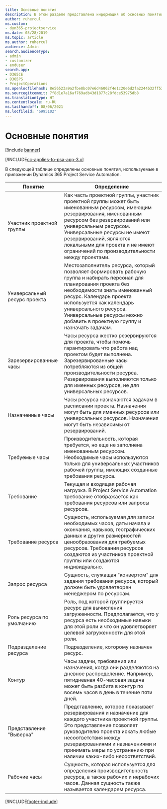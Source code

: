 ```yaml
---
title: Основные понятия
description: В этом разделе представлена информация об основных понятиях для управления ресурсами в Project Service Automation.
author: ruhercul
ms.custom:
- dyn365-projectservice
ms.date: 03/28/2019
ms.topic: article
ms.author: ruhercul
audience: Admin
search.audienceType:
- admin
- customizer
- enduser
search.app:
- D365CE
- D365PS
- ProjectOperations
ms.openlocfilehash: 8e56523a9a2fbe8bc07e6d46062f4e1c20e6d2fa2244b32ff53e96d898b0086c
ms.sourcegitcommit: 7f8d1e7a16af769adb43d1877c28fdce53975db8
ms.translationtype: HT
ms.contentlocale: ru-RU
ms.lasthandoff: 08/06/2021
ms.locfileid: "6995102"
---
```

# <a name="key-concepts"></a>Основные понятия

[!include [banner](../includes/psa-now-project-operations.md)]

[!INCLUDE[cc-applies-to-psa-app-3.x](../includes/cc-applies-to-psa-app-3x.md)]

В следующей таблице определены основные понятия, используемые в приложении Dynamics 365 Project Service Automation.

| Понятие                    | Определение |
|----------------------------|------------|
| Участник проектной группы        | Как часть проектной группы, участник проектной группы может быть именованным ресурсом, имеющим резервирования, именованным ресурсом без резервирований или универсальным ресурсом. Универсальные ресурсы не имеют резервирований, являются локальными для проекта и не имеют ограничений по производительности между проектами. |
| Универсальный ресурс проекта   | Местозаполнитель ресурса, который позволяет формировать рабочую группа и набирать персонал для планирования проекта без необходимости знать именованный ресурс. Календарь проекта используется как календарь универсального ресурса. Универсальные ресурсы можно добавить в проектную группу и назначать задачам. |
| Зарезервированные часы               | Часы ресурса жестко резервируются для проекта, чтобы помочь гарантировать что работа над проектом будет выполнена. Зарезервированные часы потребляются из общей производительности ресурса. Резервирования выполняются только для именных ресурсов, не для универсальных ресурсов. |
| Назначенные часы             | Часы ресурса назначаются задачам в расписании проекта. Назначения могут быть для именных ресурсов или универсальных ресурсов. Назначения могут быть независимы от резервирований. |
| Требуемые часы             | Производительность, которая требуется, но еще не заполнена именованным ресурсом. Необходимые часы используются только для универсальных участников рабочей группы, имеющих созданные требования ресурса. |
| Требование                     | Текущая и входящая рабочая нагрузка. В Project Service Automation требование отображается как требования ресурсов или запросы ресурсов. |
| Требование ресурса       | Сущность, используемая для записи необходимых часов, даты начала и окончания, навыков, географических данных и других размерностей ценообразования для требуемых ресурсов. Требования ресурсов создаются из участников проектной группы или создаются индивидуально. |
| Запрос ресурса           | Сущность, служащая "конвертом" для задания требования ресурса, который должен быть удовлетворен менеджером по ресурсам. |
| Роль ресурса по умолчанию      | Роль, под которой группируется ресурс для вычисления загруженности. Предполагается, что у ресурса есть необходимые навыки для этой роли и что он удовлетворяет целевой загруженности для этой роли. |
| Подразделение ресурса | Подразделение, которому назначен ресурс. |
| Контур                    | Часы задачи, требования или назначения, когда они разделяются на дневное распределение. Например, пятидневная 40-часовая задача может быть разбита в контур по восемь часов в день в течение пяти дней. |
| Представление "Выверка"        | Представление, которое показывает резервирования и назначение для каждого участника проектной группы. Это представление позволяет руководителю проекта искать любые несоответствия между резервированиями и назначениями и принимать меры по устранению при наличии каких-либо несоответствий. |
| Рабочие часы                 | Сущность, которая используется для определения производительность ресурса, а также рабочих и нерабочих часов. Данная сущность также называется календарем ресурса. |


[!INCLUDE[footer-include](../includes/footer-banner.md)]